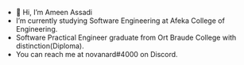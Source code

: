 - 👋 Hi, I’m Ameen Assadi
- I’m currently studying Software Engineering at Afeka College of Engineering.
- Software Practical Engineer graduate from Ort Braude College with distinction(Diploma).
- You can reach me at novanard#4000 on Discord.

<!---
Novanard/Novanard is a ✨ special ✨ repository because its `README.md` (this file) appears on your GitHub profile.
You can click the Preview link to take a look at your changes.
--->

